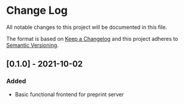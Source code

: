 # Change Log

All notable changes to this project will be documented in this file.
  
The format is based on [Keep a Changelog](http://keepachangelog.com/)
and this project adheres to [Semantic Versioning](http://semver.org/).
  
## [0.1.0] - 2021-10-02

### Added

- Basic functional frontend for preprint server